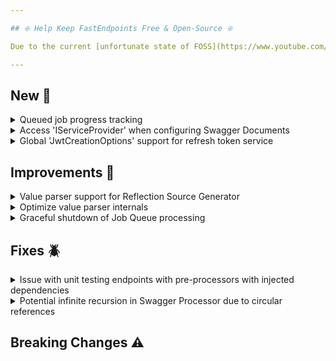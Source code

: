 ```yaml
---

## ❇️ Help Keep FastEndpoints Free & Open-Source ❇️

Due to the current [unfortunate state of FOSS](https://www.youtube.com/watch?v=H96Va36xbvo), please consider [becoming a sponsor](https://opencollective.com/fast-endpoints) and help us beat the odds to keep the project alive and free for everyone.

---
```


<!-- <details><summary>title text</summary></details> -->

## New 🎉

<details><summary>Queued job progress tracking</summary>

It is now possible to queue a job and track its progress and/or retrieve intermediate results while the command handler executes via the job tracker as [documented here](https://fast-endpoints.com/docs/job-queues#tracking-job-execution-progress).

</details>

<details><summary>Access 'IServiceProvider' when configuring Swagger Documents</summary>

You can now access the built service provider instance via the `DocumentOptions.Services` property when configuring swagger documents like so:

```cs
var bld = WebApplication.CreateBuilder(args);
bld.Services.Configure<MySettings>(bld.Configuration.GetSection(nameof(MySettings)));
bld.Services
   .SwaggerDocument(
       o =>
       {
           // IServiceProvider is available via DocumentOptions.Services property
           var conf = o.Services.GetRequiredService<IOptions<MySettings>>();
           o.DocumentSettings = doc =>
                                {
                                    doc.DocumentName = conf.Value.DocName;
                                };
       })
   .AddFastEndpoints();
```

</details>


<details><summary>Global 'JwtCreationOptions' support for refresh token service</summary>

If you configure jwt creation options at a global level like so:

```cs
bld.Services.Configure<JwtCreationOptions>( o =>  o.SigningKey = "..." ); 
```

The `RefreshTokenService` will now take the default values from the global config if you don't specify anything when configuring the token service like below:

```cs
sealed class MyTokenService : RefreshTokenService<TokenRequest, TokenResponse>
{
    public MyTokenService
    {
        Setup(o =>
        {         
            //no need to specify token signing key/style/etc. here unless you want to.
            o.Endpoint("/api/refresh-token");
            o.AccessTokenValidity = TimeSpan.FromMinutes(5);
            o.RefreshTokenValidity = TimeSpan.FromHours(4);
        });
    }
}
```

</details>

## Improvements 🚀

<details><summary>Value parser support for Reflection Source Generator</summary>

Value parser functions (used by non-stj model binding) will now be source generated instead of being compiled at runtime when you opt-in to use the reflection source generator.

</details>

<details><summary>Optimize value parser internals</summary>

String value parsing logic used in most non-stj model binding paths has been simplified and optimized to reduce allocations and unnecessary boxing.

</details>

<details><summary>Graceful shutdown of Job Queue processing</summary>

If app shutdown is requested during a retry loop (due to transient failures) in job queue processing, the operation will now be tried at least once before exiting the retry loops and allowing the app to shut down.

</details>

## Fixes 🪲

<details><summary>Issue with unit testing endpoints with pre-processors with injected dependencies</summary>

Unit tests were failing to instantiate pre-processors that had injected dependencies due to a small oversight in the `ServiceResolver` code with regards to how singletons were instantiated, which has been fixed.

</details>

<details><summary>Potential infinite recursion in Swagger Processor due to circular references</summary>

In certain edge cases where the schema has circular references, there was a potential inifinite recursion issue which could lead to memory leaks when generating the swagger docs.

</details>

## Breaking Changes ⚠️
